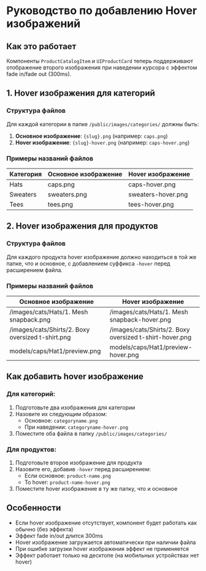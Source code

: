 # Руководство по добавлению Hover изображений

## Как это работает

Компоненты `ProductCatalogItem` и `UIProductCard` теперь поддерживают отображение второго изображения при наведении курсора с эффектом fade in/fade out (300ms).

## 1. Hover изображения для категорий

### Структура файлов

Для каждой категории в папке `/public/images/categories/` должны быть:

1. **Основное изображение**: `{slug}.png` (например: `caps.png`)
2. **Hover изображение**: `{slug}-hover.png` (например: `caps-hover.png`)

### Примеры названий файлов

| Категория | Основное изображение | Hover изображение |
|-----------|---------------------|-------------------|
| Hats      | caps.png           | caps-hover.png    |
| Sweaters  | sweaters.png       | sweaters-hover.png|
| Tees      | tees.png           | tees-hover.png    |

## 2. Hover изображения для продуктов

### Структура файлов

Для каждого продукта hover изображение должно находиться в той же папке, что и основное, с добавлением суффикса `-hover` перед расширением файла.

### Примеры названий файлов

| Основное изображение | Hover изображение |
|---------------------|-------------------|
| /images/cats/Hats/1. Mesh snapback.png | /images/cats/Hats/1. Mesh snapback-hover.png |
| /images/cats/Shirts/2. Boxy oversized t-shirt.png | /images/cats/Shirts/2. Boxy oversized t-shirt-hover.png |
| models/caps/Hat1/preview.png | models/caps/Hat1/preview-hover.png |

## Как добавить hover изображение

### Для категорий:
1. Подготовьте два изображения для категории
2. Назовите их следующим образом:
   - Основное: `categoryname.png`
   - При наведении: `categoryname-hover.png`
3. Поместите оба файла в папку `/public/images/categories/`

### Для продуктов:
1. Подготовьте второе изображение для продукта
2. Назовите его, добавив `-hover` перед расширением:
   - Если основное: `product-name.png`
   - То hover: `product-name-hover.png`
3. Поместите hover изображение в ту же папку, что и основное

## Особенности

- Если hover изображение отсутствует, компонент будет работать как обычно (без эффекта)
- Эффект fade in/out длится 300ms
- Hover изображение загружается автоматически при наличии файла
- При ошибке загрузки hover изображения эффект не применяется
- Эффект работает только на десктопе (на мобильных устройствах нет hover) 